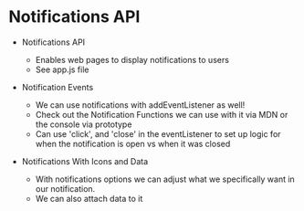 # Notifications API

- Notifications API 
    - Enables web pages to display notifications to users
    - See app.js file

- Notification Events
    - We can use notifications with addEventListener as well! 
    - Check out the Notification Functions we can use with it via MDN or the console via prototype
    - Can use 'click', and 'close' in the eventListener to set up logic for when the notification is open vs when it was closed

- Notifications With Icons and Data
    - With notifications options we can adjust what we specifically want in our notification. 
    - We can also attach data to it